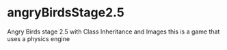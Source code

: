 # angryBirdsStage2.5
Angry Birds stage 2.5 with Class Inheritance and Images 
this is a game that uses a physics engine 
